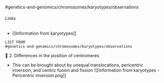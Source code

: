 #genetics-and-genomics/chromosomes/karyotypes/observations 
###### Links
- [[Information from karyotypes]]
```dataview
LIST FROM 
#genetics-and-genomics/chromosomes/karyotypes/observations 
```

 2. Differences in the position of centromeres
- This can be brought about by unequal translocations, pericentric inversion, and centric fusion and fission
![[Information from karyotypes - Pericentric inversion.png]]
